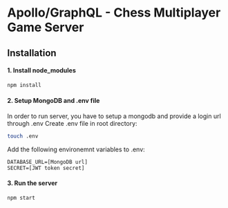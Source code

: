 # Apollo/GraphQL - Chess Multiplayer Game Server

## Installation

#### 1. Install node_modules

```sh
npm install
```

#### 2. Setup MongoDB and .env file

In order to run server, you have to setup a mongodb and provide a login url through .env
Create .env file in root directory:

```sh
touch .env
```

Add the following environemnt variables to .env:

```
DATABASE_URL=[MongoDB url]
SECRET=[JWT token secret]
```

#### 3. Run the server

```sh
npm start
```

